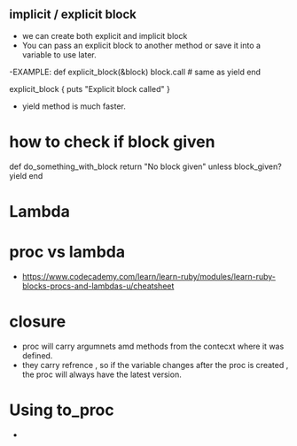 ## implicit / explicit block 
- we can create both explicit and implicit block 
- You can pass an explicit block to another method or save it into a variable to use later.

-EXAMPLE: 
  def explicit_block(&block)
  block.call # same as yield
  end

  explicit_block { puts "Explicit block called" }

- yield method is much faster. 

# how to check if block given 
  def do_something_with_block
    return "No block given" unless block_given?
    yield
  end

# Lambda


# proc vs lambda 
- https://www.codecademy.com/learn/learn-ruby/modules/learn-ruby-blocks-procs-and-lambdas-u/cheatsheet


# closure 
- proc will carry argumnets amd methods from the contecxt where it was defined. 
- they carry refrence , so if the variable changes after the proc is created , the proc will always have the latest version. 
  
# Using to_proc 
- 

